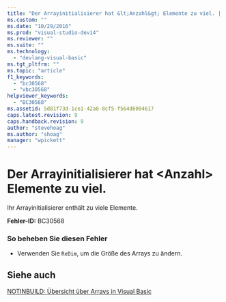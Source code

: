 ```yaml
---
title: "Der Arrayinitialisierer hat &lt;Anzahl&gt; Elemente zu viel. | Microsoft Docs"
ms.custom: ""
ms.date: "10/29/2016"
ms.prod: "visual-studio-dev14"
ms.reviewer: ""
ms.suite: ""
ms.technology: 
  - "devlang-visual-basic"
ms.tgt_pltfrm: ""
ms.topic: "article"
f1_keywords: 
  - "bc30568"
  - "vbc30568"
helpviewer_keywords: 
  - "BC30568"
ms.assetid: 5d81f73d-1ce1-42a0-8cf5-f564d6094617
caps.latest.revision: 9
caps.handback.revision: 9
author: "stevehoag"
ms.author: "shoag"
manager: "wpickett"
---
```

# Der Arrayinitialisierer hat &lt;Anzahl&gt; Elemente zu viel.
Ihr Arrayinitialisierer enthält zu viele Elemente.  
  
 **Fehler\-ID:** BC30568  
  
### So beheben Sie diesen Fehler  
  
-   Verwenden Sie `ReDim`, um die Größe des Arrays zu ändern.  
  
## Siehe auch  
 [NOTINBUILD: Übersicht über Arrays in Visual Basic](http://msdn.microsoft.com/de-de/ca50e2f2-b4d2-4c57-9169-9abbcc3392d8)